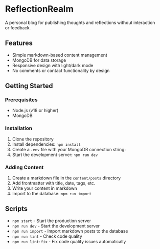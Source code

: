# ReflectionRealm

A personal blog for publishing thoughts and reflections without interaction or feedback.

## Features

- Simple markdown-based content management
- MongoDB for data storage
- Responsive design with light/dark mode
- No comments or contact functionality by design

## Getting Started

### Prerequisites

- Node.js (v18 or higher)
- MongoDB

### Installation

1. Clone the repository
2. Install dependencies: `npm install`
3. Create a `.env` file with your MongoDB connection string:
4. Start the development server: `npm run dev`

### Adding Content

1. Create a markdown file in the `content/posts` directory
2. Add frontmatter with title, date, tags, etc.
3. Write your content in markdown
4. Import to the database: `npm run import`

## Scripts

- `npm start` - Start the production server
- `npm run dev` - Start the development server
- `npm run import` - Import markdown posts to the database
- `npm run lint` - Check code quality
- `npm run lint:fix` - Fix code quality issues automatically